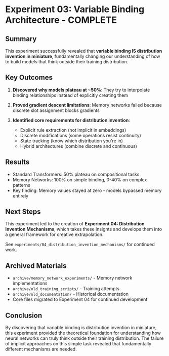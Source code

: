 # Experiment 03: Variable Binding Architecture - COMPLETE

## Summary

This experiment successfully revealed that **variable binding IS distribution invention in miniature**, fundamentally changing our understanding of how to build models that think outside their training distribution.

## Key Outcomes

1. **Discovered why models plateau at ~50%**: They try to interpolate binding relationships instead of explicitly creating them

2. **Proved gradient descent limitations**: Memory networks failed because discrete slot assignment blocks gradients

3. **Identified core requirements for distribution invention**:
   - Explicit rule extraction (not implicit in embeddings)
   - Discrete modifications (some operations resist continuity)
   - State tracking (know which distribution you're in)
   - Hybrid architectures (combine discrete and continuous)

## Results

- Standard Transformers: 50% plateau on compositional tasks
- Memory Networks: 100% on simple binding, 0-40% on complex patterns
- Key finding: Memory values stayed at zero - models bypassed memory entirely

## Next Steps

This experiment led to the creation of **Experiment 04: Distribution Invention Mechanisms**, which takes these insights and develops them into a general framework for creative extrapolation.

See `experiments/04_distribution_invention_mechanisms/` for continued work.

## Archived Materials

- `archive/memory_network_experiments/` - Memory network implementations
- `archive/old_training_scripts/` - Training attempts
- `archive/old_documentation/` - Historical documentation
- Core files migrated to Experiment 04 for continued development

## Conclusion

By discovering that variable binding is distribution invention in miniature, this experiment provided the theoretical foundation for understanding how neural networks can truly think outside their training distribution. The failure of implicit approaches on this simple task revealed that fundamentally different mechanisms are needed.
